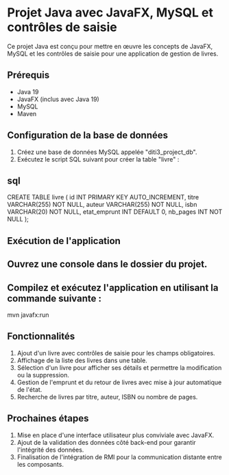 # Projet Java avec JavaFX, MySQL et contrôles de saisie

Ce projet Java est conçu pour mettre en œuvre les concepts de JavaFX,
MySQL et les contrôles de saisie pour une application de gestion de livres.

## Prérequis

- Java 19
- JavaFX (inclus avec Java 19)
- MySQL
- Maven

## Configuration de la base de données

1. Créez une base de données MySQL appelée "diti3_project_db".
2. Exécutez le script SQL suivant pour créer la table "livre" :

## sql
  CREATE TABLE livre (
      id INT PRIMARY KEY AUTO_INCREMENT,
      titre VARCHAR(255) NOT NULL,
      auteur VARCHAR(255) NOT NULL,
      isbn VARCHAR(20) NOT NULL,
      etat_emprunt INT DEFAULT 0,
      nb_pages INT NOT NULL
      );
## Exécution de l'application
## Ouvrez une console dans le dossier du projet.
## Compilez et exécutez l'application en utilisant la commande suivante :
  mvn javafx:run
##  Fonctionnalités
   1. Ajout d'un livre avec contrôles de saisie pour les champs obligatoires.
   2. Affichage de la liste des livres dans une table.
   3. Sélection d'un livre pour afficher ses détails et permettre la modification ou la suppression.
   4. Gestion de l'emprunt et du retour de livres avec mise à jour automatique de l'état.
   5. Recherche de livres par titre, auteur, ISBN ou nombre de pages.

##  Prochaines étapes
  1. Mise en place d'une interface utilisateur plus conviviale avec JavaFX.
  2. Ajout de la validation des données côté back-end pour garantir l'intégrité des données.
  3. Finalisation de l'intégration de RMI pour la communication distante entre les composants.




